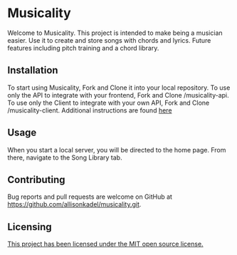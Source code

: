 # Musicality

Welcome to Musicality. This project is intended to make being a musician easier. Use it to create and store songs with chords and lyrics. Future features including pitch training and a chord library.

## Installation

To start using Musicality, Fork and Clone it into your local repository. To use only the API to integrate with your frontend, Fork and Clone /musicality-api. To use only the Client to integrate with your own API, Fork and Clone /musicality-client. Additional instructions are found [here](https://github.com/allisonkadel/musicality/tree/master/musicality-client)

## Usage

When you start a local server, you will be directed to the home page. From there, navigate to the Song Library tab.

## Contributing

Bug reports and pull requests are welcome on GitHub at https://github.com/allisonkadel/musicality.git.

## Licensing

[This project has been licensed under the MIT open source license.](https://github.com/allisonkadel/musicality/blob/master/LICENSE.md)
